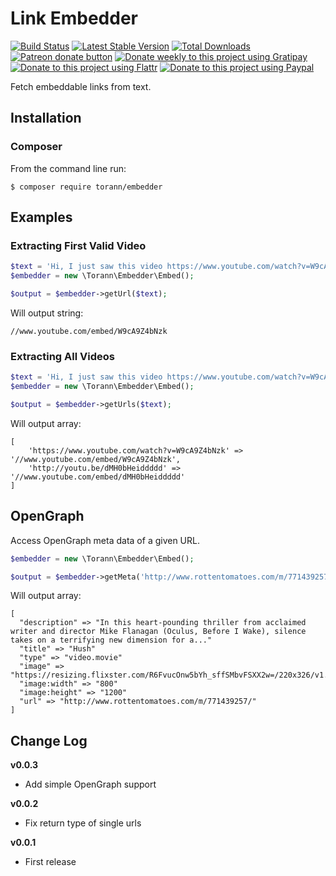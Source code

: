 # Link Embedder

[![Build Status](https://travis-ci.org/Torann/embedder.svg?branch=master)](https://travis-ci.org/Torann/embedder)
[![Latest Stable Version](https://poser.pugx.org/torann/embedder/v/stable.png)](https://packagist.org/packages/torann/embedder)
[![Total Downloads](https://poser.pugx.org/torann/embedder/downloads.png)](https://packagist.org/packages/torann/embedder)
[![Patreon donate button](https://img.shields.io/badge/patreon-donate-yellow.svg)](https://www.patreon.com/torann)
[![Donate weekly to this project using Gratipay](https://img.shields.io/badge/gratipay-donate-yellow.svg)](https://gratipay.com/~torann)
[![Donate to this project using Flattr](https://img.shields.io/badge/flattr-donate-yellow.svg)](https://flattr.com/profile/torann)
[![Donate to this project using Paypal](https://img.shields.io/badge/Donate-PayPal-green.svg)](https://www.paypal.com/cgi-bin/webscr?cmd=_s-xclick&hosted_button_id=4CJA2A97NPYVU)

Fetch embeddable links from text.

## Installation

### Composer

From the command line run:

```
$ composer require torann/embedder
```

## Examples

### Extracting First Valid Video

```php
$text = 'Hi, I just saw this video https://www.youtube.com/watch?v=W9cA9Z4bNzk and the http://youtu.be/dMH0bHeiddddd';
$embedder = new \Torann\Embedder\Embed();

$output = $embedder->getUrl($text);
```

Will output string:

```
//www.youtube.com/embed/W9cA9Z4bNzk
```

### Extracting All Videos

```php
$text = 'Hi, I just saw this video https://www.youtube.com/watch?v=W9cA9Z4bNzk and the http://youtu.be/dMH0bHeiddddd';
$embedder = new \Torann\Embedder\Embed();

$output = $embedder->getUrls($text);
```

Will output array:

```
[
    'https://www.youtube.com/watch?v=W9cA9Z4bNzk' => '//www.youtube.com/embed/W9cA9Z4bNzk',
    'http://youtu.be/dMH0bHeiddddd' => '//www.youtube.com/embed/dMH0bHeiddddd'
]
```

## OpenGraph

Access OpenGraph meta data of a given URL.

```php
$embedder = new \Torann\Embedder\Embed();

$output = $embedder->getMeta('http://www.rottentomatoes.com/m/771439257');
```

Will output array:

```
[
  "description" => "In this heart-pounding thriller from acclaimed writer and director Mike Flanagan (Oculus, Before I Wake), silence takes on a terrifying new dimension for a..."
  "title" => "Hush"
  "type" => "video.movie"
  "image" => "https://resizing.flixster.com/R6FvucOnw5bYh_sffSMbvFSXX2w=/220x326/v1.bTsxMTcwNDk2MDtqOzE2OTc1OzIwNDg7MjIwOzMyNg"
  "image:width" => "800"
  "image:height" => "1200"
  "url" => "http://www.rottentomatoes.com/m/771439257/"
]
```

## Change Log

**v0.0.3**

 - Add simple OpenGraph support

**v0.0.2**

 - Fix return type of single urls

**v0.0.1**

 - First release
